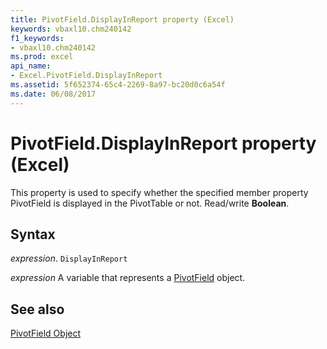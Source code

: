 ```yaml
---
title: PivotField.DisplayInReport property (Excel)
keywords: vbaxl10.chm240142
f1_keywords:
- vbaxl10.chm240142
ms.prod: excel
api_name:
- Excel.PivotField.DisplayInReport
ms.assetid: 5f652374-65c4-2269-8a97-bc20d0c6a54f
ms.date: 06/08/2017
---
```



# PivotField.DisplayInReport property (Excel)

This property is used to specify whether the specified member property PivotField is displayed in the PivotTable or not. Read/write  **Boolean**.


## Syntax

 _expression_. `DisplayInReport`

 _expression_ A variable that represents a [PivotField](Excel.PivotField.md) object.


## See also


[PivotField Object](Excel.PivotField.md)

